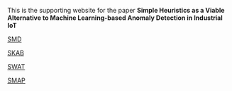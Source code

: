 
This is the supporting website for the paper **Simple Heuristics as a Viable Alternative to Machine Learning-based Anomaly Detection in Industrial IoT**

[SMD](html/SMD.html)

[SKAB](html/SKAB.html)

[SWAT](html/SWAT.html)

[SMAP](html/SMAP.html)
